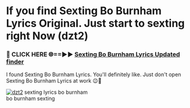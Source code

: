 # If you find Sexting Bo Burnham Lyrics Original. Just start to sexting right Now (dzt2)

<h3>🔴 CLICK HERE 🌐==►► <a href="https://tinyurl.com/2s32jyrn" rel="nofollow">Sexting Bo Burnham Lyrics Updated finder</a></h3>

I found Sexting Bo Burnham Lyrics. You'll definitely like. Just don't open Sexting Bo Burnham Lyrics at work 😉💬

[![dzt2](https://i.imgur.com/sZc9xG4.jpeg)](https://tinyurl.com/2s32jyrn)
sexting lyrics bo burnham<br>
bo burnham sexting